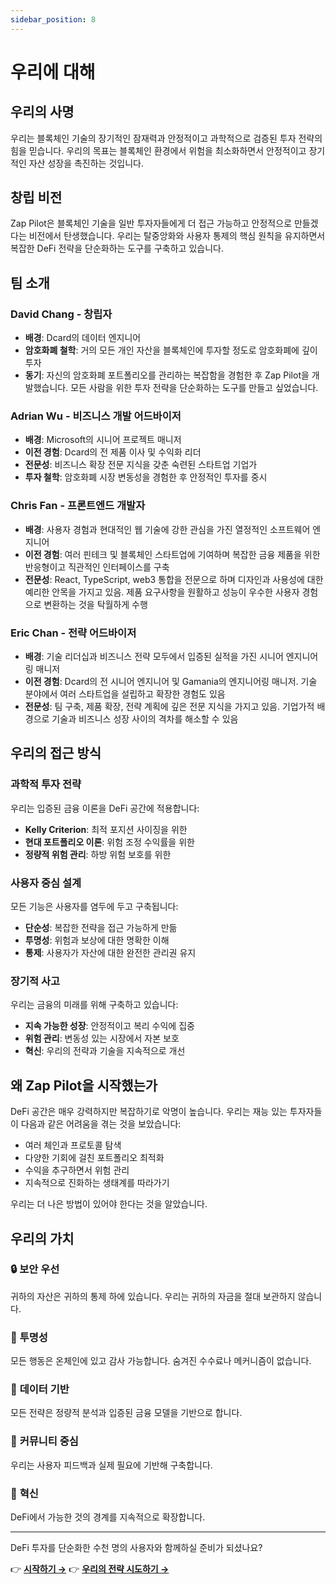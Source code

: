 ```yaml
---
sidebar_position: 8
---
```


# 우리에 대해

## 우리의 사명

우리는 블록체인 기술의 장기적인 잠재력과 안정적이고 과학적으로 검증된 투자 전략의 힘을 믿습니다.
우리의 목표는 블록체인 환경에서 위험을 최소화하면서 안정적이고 장기적인 자산 성장을 촉진하는
것입니다.

## 창립 비전

Zap Pilot은 블록체인 기술을 일반 투자자들에게 더 접근 가능하고 안정적으로 만들겠다는 비전에서
탄생했습니다. 우리는 탈중앙화와 사용자 통제의 핵심 원칙을 유지하면서 복잡한 DeFi 전략을 단순화하는
도구를 구축하고 있습니다.

## 팀 소개

### David Chang - 창립자

- **배경**: Dcard의 데이터 엔지니어
- **암호화폐 철학**: 거의 모든 개인 자산을 블록체인에 투자할 정도로 암호화폐에 깊이 투자
- **동기**: 자신의 암호화폐 포트폴리오를 관리하는 복잡함을 경험한 후 Zap Pilot을 개발했습니다. 모든
  사람을 위한 투자 전략을 단순화하는 도구를 만들고 싶었습니다.

### Adrian Wu - 비즈니스 개발 어드바이저

- **배경**: Microsoft의 시니어 프로젝트 매니저
- **이전 경험**: Dcard의 전 제품 이사 및 수익화 리더
- **전문성**: 비즈니스 확장 전문 지식을 갖춘 숙련된 스타트업 기업가
- **투자 철학**: 암호화폐 시장 변동성을 경험한 후 안정적인 투자를 중시

### Chris Fan - 프론트엔드 개발자

- **배경**: 사용자 경험과 현대적인 웹 기술에 강한 관심을 가진 열정적인 소프트웨어 엔지니어
- **이전 경험**: 여러 핀테크 및 블록체인 스타트업에 기여하며 복잡한 금융 제품을 위한 반응형이고
  직관적인 인터페이스를 구축
- **전문성**: React, TypeScript, web3 통합을 전문으로 하며 디자인과 사용성에 대한 예리한 안목을
  가지고 있음. 제품 요구사항을 원활하고 성능이 우수한 사용자 경험으로 변환하는 것을 탁월하게 수행

### Eric Chan - 전략 어드바이저

- **배경**: 기술 리더십과 비즈니스 전략 모두에서 입증된 실적을 가진 시니어 엔지니어링 매니저
- **이전 경험**: Dcard의 전 시니어 엔지니어 및 Gamania의 엔지니어링 매니저. 기술 분야에서 여러
  스타트업을 설립하고 확장한 경험도 있음
- **전문성**: 팀 구축, 제품 확장, 전략 계획에 깊은 전문 지식을 가지고 있음. 기업가적 배경으로 기술과
  비즈니스 성장 사이의 격차를 해소할 수 있음

## 우리의 접근 방식

### 과학적 투자 전략

우리는 입증된 금융 이론을 DeFi 공간에 적용합니다:

- **Kelly Criterion**: 최적 포지션 사이징을 위한
- **현대 포트폴리오 이론**: 위험 조정 수익률을 위한
- **정량적 위험 관리**: 하방 위험 보호를 위한

### 사용자 중심 설계

모든 기능은 사용자를 염두에 두고 구축됩니다:

- **단순성**: 복잡한 전략을 접근 가능하게 만듦
- **투명성**: 위험과 보상에 대한 명확한 이해
- **통제**: 사용자가 자산에 대한 완전한 관리권 유지

### 장기적 사고

우리는 금융의 미래를 위해 구축하고 있습니다:

- **지속 가능한 성장**: 안정적이고 복리 수익에 집중
- **위험 관리**: 변동성 있는 시장에서 자본 보호
- **혁신**: 우리의 전략과 기술을 지속적으로 개선

## 왜 Zap Pilot을 시작했는가

DeFi 공간은 매우 강력하지만 복잡하기로 악명이 높습니다. 우리는 재능 있는 투자자들이 다음과 같은
어려움을 겪는 것을 보았습니다:

- 여러 체인과 프로토콜 탐색
- 다양한 기회에 걸친 포트폴리오 최적화
- 수익을 추구하면서 위험 관리
- 지속적으로 진화하는 생태계를 따라가기

우리는 더 나은 방법이 있어야 한다는 것을 알았습니다.

## 우리의 가치

### 🔒 **보안 우선**

귀하의 자산은 귀하의 통제 하에 있습니다. 우리는 귀하의 자금을 절대 보관하지 않습니다.

### 🎯 **투명성**

모든 행동은 온체인에 있고 감사 가능합니다. 숨겨진 수수료나 메커니즘이 없습니다.

### 🧠 **데이터 기반**

모든 전략은 정량적 분석과 입증된 금융 모델을 기반으로 합니다.

### 🤝 **커뮤니티 중심**

우리는 사용자 피드백과 실제 필요에 기반해 구축합니다.

### 🚀 **혁신**

DeFi에서 가능한 것의 경계를 지속적으로 확장합니다.

---

DeFi 투자를 단순화한 수천 명의 사용자와 함께하실 준비가 되셨나요?

👉 **[시작하기 →](./getting-started)** 👉 **[우리의 전략 시도하기 →](./strategies)**

